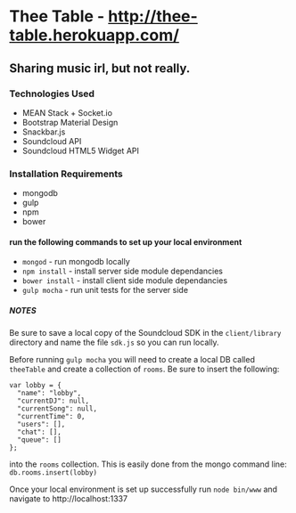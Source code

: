 # Thee Table - http://thee-table.herokuapp.com/
## Sharing music irl, but not really.

### Technologies Used
* MEAN Stack + Socket.io
* Bootstrap Material Design
* Snackbar.js
* Soundcloud API
* Soundcloud HTML5 Widget API

### Installation Requirements
* mongodb
* gulp
* npm
* bower

#### run the following commands to set up your local environment
* `mongod` - run mongodb locally
* `npm install` - install server side module dependancies
* `bower install` - install client side module dependancies
* `gulp mocha` - run unit tests for the server side

##### NOTES 

Be sure to save a local copy of the Soundcloud SDK in the `client/library` directory and name the file `sdk.js` so you can run locally.

Before running `gulp mocha` you will need to create a local DB called `theeTable` and create a collection of `rooms`. Be sure to insert the following:

```
var lobby = {
  "name": "lobby",
  "currentDJ": null,
  "currentSong": null,
  "currentTime": 0,
  "users": [],
  "chat": [],
  "queue": []
};
```

into the `rooms` collection. This is easily done from the mongo command line: `db.rooms.insert(lobby)`

Once your local environment is set up successfully run `node bin/www` and navigate to http://localhost:1337